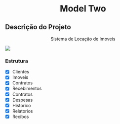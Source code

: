 <h1 align="center">Model Two</h1>

## Descrição do Projeto
<p align="center">Sistema de Locação de Imoveis</p>
<img src="https://rogoberto.pythonanywhere.com/welcome/static/images/model_two.jpg"/>



### Estrutura

- [x] Clientes
- [x] Imoveis
- [x] Contratos
- [x] Recebimentos
- [x] Contratos
- [x] Despesas
- [x] Historico
- [x] Relatorios
- [x] Recibos
